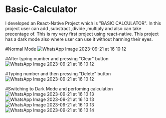 # Basic-Calculator
I developed an React-Native Project which is "BASIC CALCULATOR". In this project user can add ,substract ,divide ,multiply and also can take precentage of. This is my very first project using react-native. This project has a dark mode also where user can use it without harming their eyes.


#Normal Mode
![WhatsApp Image 2023-09-21 at 16 10 12](https://github.com/IshaqueQureshi/Basic-Calculator/assets/99033920/37629508-0465-401c-844a-aec92aafce74)

#After typing number and pressing "Clear" button
![WhatsApp Image 2023-09-21 at 16 10 12](https://github.com/IshaqueQureshi/Basic-Calculator/assets/99033920/54a6c629-b27d-40f9-962b-02daf8251db0)

#Typing number and then pressing "Delete" button
![WhatsApp Image 2023-09-21 at 16 10 12](https://github.com/IshaqueQureshi/Basic-Calculator/assets/99033920/77198637-b7a8-4129-832c-b37ad9770e83)

#Switching to Dark Mode and perfoming calculation
![WhatsApp Image 2023-09-21 at 16 10 13](https://github.com/IshaqueQureshi/Basic-Calculator/assets/99033920/0590d009-a1e7-44ea-9b19-fdd5f6fed619)
![WhatsApp Image 2023-09-21 at 16 10 13](https://github.com/IshaqueQureshi/Basic-Calculator/assets/99033920/a2c52ac9-d7d8-4ddf-b5de-36ae240c7dcb)
![WhatsApp Image 2023-09-21 at 16 10 13](https://github.com/IshaqueQureshi/Basic-Calculator/assets/99033920/85631e2c-ce03-423c-9ded-3197ba2f6d98)
![WhatsApp Image 2023-09-21 at 16 10 14](https://github.com/IshaqueQureshi/Basic-Calculator/assets/99033920/5629f6d3-22fc-4986-9e87-341b94c5bbf0)
